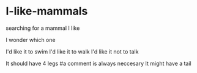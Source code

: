 # I-like-mammals
searching for a mammal I like

I wonder which one

I'd like it to swim
I'd like it to walk
I'd like it not to talk

It should have 4 legs
#a comment is always neccesary
It might have a tail
